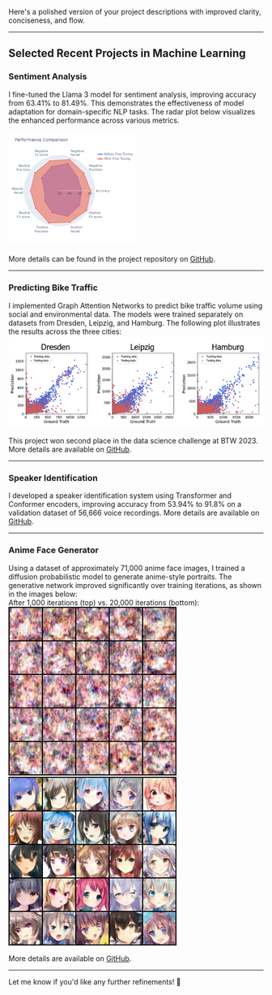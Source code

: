 Here's a polished version of your project descriptions with improved clarity, conciseness, and flow.  

---

## Selected Recent Projects in Machine Learning  

### Sentiment Analysis  
I fine-tuned the Llama 3 model for sentiment analysis, improving accuracy from 63.41% to 81.49%. This demonstrates the effectiveness of model adaptation for domain-specific NLP tasks. The radar plot below visualizes the enhanced performance across various metrics.

<img src="https://github.com/Wen-ChuangChou/sentiment_analysis/blob/main/pic/radarplot.png" alt="radar plot" width="50%"/>

More details can be found in the project repository on [GitHub](https://github.com/Wen-ChuangChou/sentiment_analysis).  

---

### Predicting Bike Traffic  
I implemented Graph Attention Networks to predict bike traffic volume using social and environmental data. The models were trained separately on datasets from Dresden, Leipzig, and Hamburg. The following plot illustrates the results across the three cities:  
![prediction](https://github.com/Wen-ChuangChou/Predict-Bike-Traffic/blob/main/doc/fig/prediction.png?raw=true)  

This project won second place in the data science challenge at BTW 2023. More details are available on [GitHub](https://wen-chuangchou.github.io/Predict-Bike-Traffic/).  

---

### Speaker Identification  
I developed a speaker identification system using Transformer and Conformer encoders, improving accuracy from 53.94% to 91.8% on a validation dataset of 56,666 voice recordings. More details are available on [GitHub](https://wen-chuangchou.github.io/Speaker-identification/).

---

### Anime Face Generator  
Using a dataset of approximately 71,000 anime face images, I trained a diffusion probabilistic model to generate anime-style portraits. The generative network improved significantly over training iterations, as shown in the images below:  
After 1,000 iterations (top) vs. 20,000 iterations (bottom):  
![1000](https://github.com/Wen-ChuangChou/Anime-face-generator/blob/main/doc/fig/1000iterations.png?raw=true)  
![20000](https://github.com/Wen-ChuangChou/Anime-face-generator/blob/main/doc/fig/20000iterations.png?raw=true)  

More details are available on [GitHub](https://wen-chuangchou.github.io/Anime-face-generator/).  

---

Let me know if you'd like any further refinements! 🚀
